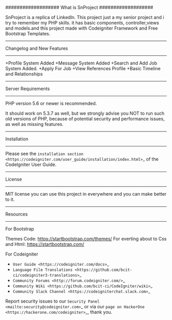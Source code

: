 ###################
What is SnProject
###################

SnProject is a replica of Linkedln. This project just a my senior project and
i try to remember my PHP skills. it has basic components, controller,views and
models.and this project made with Codeigniter Framework and Free Bootstrap
Templates.


**************************
Changelog and New Features
**************************

+Profile System Added
+Message System Added
+Search and Add Job System Added.
+Apply For Job
+View References Profile
+Basic Timeline and Relationships


*******************
Server Requirements
*******************

PHP version 5.6 or newer is recommended.

It should work on 5.3.7 as well, but we strongly advise you NOT to run
such old versions of PHP, because of potential security and performance
issues, as well as missing features.

************
Installation
************

Please see the `installation section <https://codeigniter.com/user_guide/installation/index.html>`_
of the CodeIgniter User Guide.

*******
License
*******

MIT license you can use  this project in everywhere and you can make better to it.

*********
Resources
*********
For Bootstrap

Themes Code: https://startbootstrap.com/themes/ 
For everting about to Css and Html: https://startbootstrap.com/

For Codeigniter
-  `User Guide <https://codeigniter.com/docs>`_
-  `Language File Translations <https://github.com/bcit-ci/codeigniter3-translations>`_
-  `Community Forums <http://forum.codeigniter.com/>`_
-  `Community Wiki <https://github.com/bcit-ci/CodeIgniter/wiki>`_
-  `Community Slack Channel <https://codeigniterchat.slack.com>`_

Report security issues to our `Security Panel <mailto:security@codeigniter.com>`_
or via our `page on HackerOne <https://hackerone.com/codeigniter>`_, thank you.

